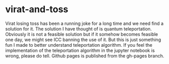 # virat-and-toss
Virat losing toss has been a running joke for a long time and we need find a solution for it.
The solution I have thought of is quantum teleportation.
Obviously it is not a feasible solution but if it somehow becomes feasible one day, we might see ICC banning the use of it.
But this is just something fun I made to better understand teleportation algorithm.
If you feel the implementation of the teleportation algorithm in the jupyter notebook is wrong, please do tell.
Github pages is published from the gh-pages branch.
